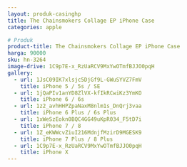 ```yaml
---
layout: produk-casinghp
title: The Chainsmokers Collage EP iPhone Case
categories: apple

# Produk
product-title: The Chainsmokers Collage EP iPhone Case
harga: 90000
sku: hn-3264
image-drive: 1C9p7E-x_RzUaRCV9MxYwOTmfBJJO0pqH
gallery:
  - url: 1JsC09IK7xlsjc5DjGf9L-GWuSYVZ7FmV
    title: iPhone 5 / 5s / SE
  - url: 1jQaPIv1anYD8ZlVX-kfIkRCwiKz3YmKO
    title: iPhone 6 / 6s
  - url: 1z2_avhHHPZpaNaxM8nlm1s_DnQrj3vaa
    title: iPhone 6 Plus / 6s Plus
  - url: 1xWeSzEokn0BQC4GG49uKpR034_F5tD7i
    title: iPhone 7 / 8
  - url: 1Z_eKWWcvZiuI216MdnjfMzirD9MGESK9
    title: iPhone 7 Plus / 8 Plus
  - url: 1C9p7E-x_RzUaRCV9MxYwOTmfBJJO0pqH
    title: iPhone X
---
```

